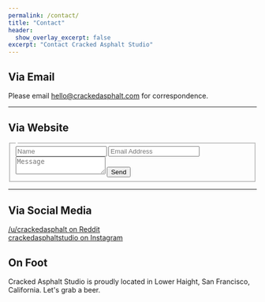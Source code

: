 ```yaml
---
permalink: /contact/
title: "Contact"
header:
  show_overlay_excerpt: false
excerpt: "Contact Cracked Asphalt Studio"
---
```


## Via Email

Please email [hello@crackedasphalt.com](mailto:hello@crackedasphalt.com) for correspondence.

---

## Via Website

<form method="POST" action="https://formspree.io/f/mwkgrlpk">
  <fieldset>
    <legend></legend>
  <input type="text" name="name" placeholder="Name">
  <input type="email" name="email" placeholder="Email Address">
  <textarea name="message" placeholder="Message"></textarea>
  <button type="submit" class="btn btn--primary btn--large"><i class="fa-regular fa-paper-plane" aria-hidden="true"></i> Send</button>
</fieldset>
</form>

---

## Via Social Media

[<i class="fab fa-fw fa-reddit"></i> /u/crackedasphalt on Reddit](https://www.reddit.com/u/crackedasphalt)<br />
[<i class="fab fa-fw fa-instagram"></i> crackedasphaltstudio on Instagram](https://www.instagram.com/crackedasphaltstudio)<br />
<!---
[<i class="fab fa-fw fa-twitter"></i> @cracked_asphalt on Twitter](https://twitter.com/cracked_asphalt)<br />
[<i class="fab fa-fw fa-facebook"></i> crackedasphalt on Facebook](https://www.facebook.com/crackedasphalt)<br />
--->

## On Foot

Cracked Asphalt Studio is proudly located in Lower Haight, San Francisco, California. Let's grab a beer.